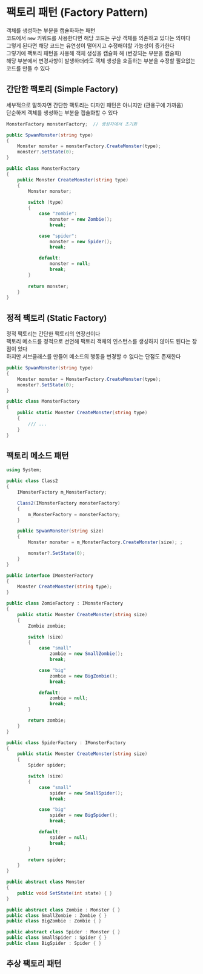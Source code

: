 # 팩토리 패턴 (Factory Pattern)
객체를 생성하는 부분을 캡슐화하는 패턴  
코드에서 `new` 키워드를 사용한다면 해당 코드는 구상 객체를 의존하고 있다는 의미다  
그렇게 된다면 해당 코드는 유연성이 떨어지고 수정해야할 가능성이 증가한다  
그렇기에 팩토리 패턴을 사용해 객체 생성을 캡슐화 해 (변경되는 부분을 캡슐화)  
해당 부분에서 변경사항이 발생하더라도 객체 생성을 호출하는 부분을 수정할 필요없는 코드를 만들 수 있다 

## 간단한 팩토리 (Simple Factory)
세부적으로 말하자면 간단한 팩토리는 디자인 패턴은 아니지만 (관용구에 가까움)  
단순하게 객체를 생성하는 부분을 캡슐화할 수 있다  
``` C#
MonsterFactory monsterFactory;  // 생성자에서 초기화

public SpwanMonster(string type)
{
    Monster monster = monsterFactory.CreateMonster(type);
    monster?.SetState(0);
}
```
``` C#
public class MonsterFactory
{
    public Monster CreateMonster(string type)
    {
        Monster monster;
        
        switch (type)
        {
            case "zombie":
                monster = new Zombie();
                break;

            case "spider":
                monster = new Spider();
                break;

            default:
                monster = null;
                break;
        }
        
        return monster;
    }
}
```

## 정적 팩토리 (Static Factory)
정적 팩토리는 간단한 팩토리의 연장선이다  
팩토리 메소드를 정적으로 선언해 팩토리 객체의 인스턴스를 생성하지 않아도 된다는 장점이 있다  
하지만 서브클래스를 만들어 메소드의 행동을 변경할 수 없다는 단점도 존재한다  
``` C#
public SpwanMonster(string type)
{
    Monster monster = MonsterFactory.CreateMonster(type);
    monster?.SetState(0);
}
```
``` C#
public class MonsterFactory
{
    public static Monster CreateMonster(string type)
    {
        /// ...
    }
}
```

## 팩토리 메소드 패턴
``` C#
using System;

public class Class2
{
    IMonsterFactory m_MonsterFactory;

    Class2(IMonsterFactory monsterFactory)
    {
        m_MonsterFactory = monsterFactory;
    }

    public SpwanMonster(string size)
    {
        Monster monster = m_MonsterFactory.CreateMonster(size); ;

        monster?.SetState(0);
    }
}

public interface IMonsterFactory
{
    Monster CreateMonster(string type);
}

public class ZomieFactory : IMonsterFactory
{
    public static Monster CreateMonster(string size)
    {
        Zombie zombie;

        switch (size)
        {
            case "small"
                zombie = new SmallZombie();
                break;

            case "big"
                zombie = new BigZombie();
                break;

            default:
                zombie = null;
                break;
        }

        return zombie;
    }
}

public class SpiderFactory : IMonsterFactory
{
    public static Monster CreateMonster(string size)
    {
        Spider spider;

        switch (size)
        {
            case "small"
                spider = new SmallSpider();
                break;

            case "big"
                spider = new BigSpider();
                break;

            default:
                spider = null;
                break;
        }

        return spider;
    }
}

public abstract class Monster
{
    public void SetState(int state) { }
}

public abstract class Zombie : Monster { }
public class SmallZombie : Zombie { }
public class BigZombie : Zombie { }

public abstract class Spider : Monster { }
public class SmallSpider : Spider { }
public class BigSpider : Spider { }
```

## 추상 팩토리 패턴

